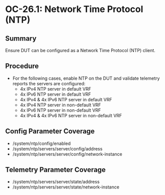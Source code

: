 # OC-26.1: Network Time Protocol (NTP)

## Summary

Ensure DUT can be configured as a Network Time Protocol (NTP) client.

## Procedure

*   For the following cases, enable NTP on the DUT and validate telemetry reports the servers are configured:
    *   4x IPv4 NTP server in default VRF
    *   4x IPv6 NTP server in default VRF
    *   4x IPv4 & 4x IPv6 NTP server in default VRF
    *   4x IPv4 NTP server in non-default VRF
    *   4x IPv6 NTP server in non-default VRF
    *   4x IPv4 & 4x IPv6 NTP server in non-default VRF

## Config Parameter Coverage

*   /system/ntp/config/enabled
*   /system/ntp/servers/server/config/address
*   /system/ntp/servers/server/config/network-instance

## Telemetry Parameter Coverage

*   /system/ntp/servers/server/state/address
*   /system/ntp/servers/server/state/network-instance
